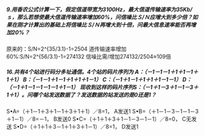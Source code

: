 ##### 9.用香农公式计算一下，假定信道带宽为3100Hz，最大信道传输速率为35Kb/ｓ，那么若想使最大信道传输速率增加60%，问信噪比Ｓ/Ｎ应增大到多少倍？如果在刚才计算出的基础上将信噪比Ｓ/Ｎ再增大到十倍，问最大信息速率能否再增加20%？

原来的：S/N=2^{35/3.1}-1=2504
道传输速率增加60%:S/N=2^{56/3.1}-1=274132
信噪比需/增加274132/2504≈109倍

##### 16.共有4个站进行码分多址通信。4个站的码片序列为 A：（－1－1－1＋1＋1－1＋1＋1） B：（－1－1＋1－1＋1＋1＋1－1） C：（－1＋1－1＋1＋1＋1－1－1） D：（－1＋1－1－1－1－1＋1－1） 现收到这样的码片序列S：（－1＋1－3＋1－1－3＋1＋1）。问哪个站发送数据了？发送数据的站发送的是0还是1？

S•A=（＋1－1＋3＋1－1＋3＋1＋1）／8=1， A发送1
S•B=（＋1－1－3－1－1－3＋1－1）／8=－1， B发送0
S•C=（＋1＋1＋3＋1－1－3－1－1）／8=0， C无发送
S•D=（＋1＋1＋3－1＋1＋3＋1－1）／8=1， D发送1